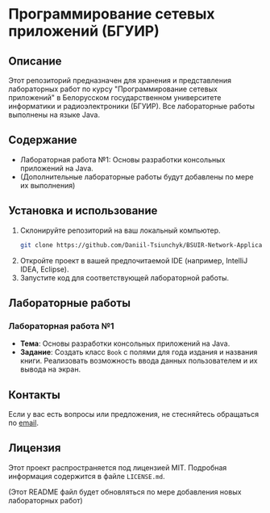# Программирование сетевых приложений (БГУИР)

## Описание
Этот репозиторий предназначен для хранения и представления лабораторных работ по курсу "Программирование сетевых приложений" в Белорусском государственном университете информатики и радиоэлектроники (БГУИР). Все лабораторные работы выполнены на языке Java.

## Содержание

- Лабораторная работа №1: Основы разработки консольных приложений на Java.
- (Дополнительные лабораторные работы будут добавлены по мере их выполнения)

## Установка и использование

1. Склонируйте репозиторий на ваш локальный компьютер.
    ```bash
    git clone https://github.com/Daniil-Tsiunchyk/BSUIR-Network-Applications-Java-Labs.git
    ```
2. Откройте проект в вашей предпочитаемой IDE (например, IntelliJ IDEA, Eclipse).
3. Запустите код для соответствующей лабораторной работы.

## Лабораторные работы

### Лабораторная работа №1
- **Тема**: Основы разработки консольных приложений на Java.
- **Задание**: Создать класс `Book` с полями для года издания и названия книги. Реализовать возможность ввода данных пользователем и их вывода на экран.

## Контакты
Если у вас есть вопросы или предложения, не стесняйтесь обращаться по [email](mailto:fcad.td@gmail.com).

## Лицензия
Этот проект распространяется под лицензией MIT. Подробная информация содержится в файле `LICENSE.md`.

(Этот README файл будет обновляться по мере добавления новых лабораторных работ)
